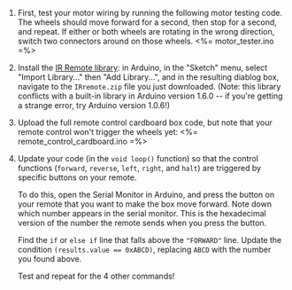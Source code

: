 1.  First, test your motor wiring by running the following motor testing code. The wheels should move forward for a second, then stop for a second, and repeat. If either or both wheels are rotating in the wrong direction, switch two connectors around on those wheels.
    <%= motor_tester.ino =%>
    
2.  Install the [IR Remote library](http://workshopweekend.net/img/arduino-projects/IRremote.zip): in Arduino, in the "Sketch" menu, select "Import Library..." then "Add Library...", and in the resulting diablog box, navigate to the `IRremote.zip` file you just downloaded. (Note: this library conflicts with a built-in library in Arduino version 1.6.0 -- if you're getting a strange error, try Arduino version 1.0.6!)

3.  Upload the full remote control cardboard box code, but note that your remote control won't trigger the wheels yet:
    <%= remote_control_cardboard.ino =%>
    
4.  Update your code (in the `void loop()` function) so that the control functions (`forward`, `reverse`, `left`, `right`, and `halt`) are triggered by specific buttons on your remote.

    To do this, open the Serial Monitor in Arduino, and press the button on your remote that you want to make the box move forward. Note down which number appears in the serial monitor. This is the hexadecimal version of the number the remote sends when you press the button.
    
    Find the `if` or `else if` line that falls above the `"FORWARD"` line. Update the condition `(results.value == 0xABCD)`, replacing `ABCD` with the number you found above.
    
    Test and repeat for the 4 other commands!
